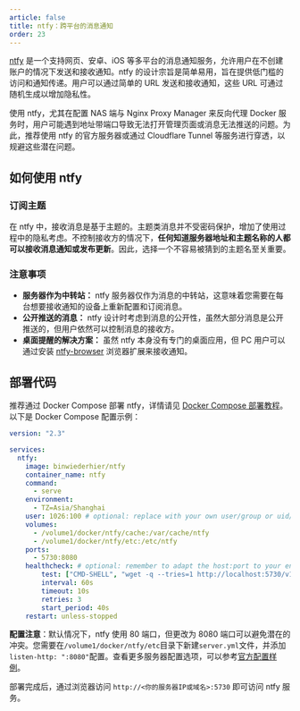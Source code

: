 ```yaml
---
article: false
title: ntfy：跨平台的消息通知
order: 23
---
```


[ntfy](https://docs.ntfy.sh/install/#docker) 是一个支持网页、安卓、iOS 等多平台的消息通知服务，允许用户在不创建账户的情况下发送和接收通知。ntfy 的设计宗旨是简单易用，旨在提供低门槛的访问和通知传递。用户可以通过简单的 URL 发送和接收通知，这些 URL 可通过随机生成以增加隐私性。

使用 ntfy，尤其在配置 NAS 端与 Nginx Proxy Manager 来反向代理 Docker 服务时，用户可能遇到地址带端口导致无法打开管理页面或消息无法推送的问题。为此，推荐使用 ntfy 的官方服务器或通过 Cloudflare Tunnel 等服务进行穿透，以规避这些潜在问题。

## 如何使用 ntfy

### 订阅主题

在 ntfy 中，接收消息是基于主题的。主题类消息并不受密码保护，增加了使用过程中的隐私考虑。不控制接收方的情况下，**任何知道服务器地址和主题名称的人都可以接收消息通知或发布更新**。因此，选择一个不容易被猜到的主题名至关重要。

### 注意事项

- **服务器作为中转站：** ntfy 服务器仅作为消息的中转站，这意味着您需要在每台想要接收通知的设备上重新配置和订阅消息。
- **公开推送的消息：** ntfy 设计时考虑到消息的公开性，虽然大部分消息是公开推送的，但用户依然可以控制消息的接收方。
- **桌面提醒的解决方案：** 虽然 ntfy 本身没有专门的桌面应用，但 PC 用户可以通过安装 [ntfy-browser](https://github.com/johman10/ntfy-browser) 浏览器扩展来接收通知。

## 部署代码

推荐通过 Docker Compose 部署 ntfy，详情请见 [Docker Compose 部署教程](./#%E9%83%A8%E7%BD%B2%E6%95%99%E7%A8%8B)。以下是 Docker Compose 配置示例：

```yml
version: "2.3"

services:
  ntfy:
    image: binwiederhier/ntfy
    container_name: ntfy
    command:
      - serve
    environment:
      - TZ=Asia/Shanghai
    user: 1026:100 # optional: replace with your own user/group or uid/gid
    volumes:
      - /volume1/docker/ntfy/cache:/var/cache/ntfy
      - /volume1/docker/ntfy/etc:/etc/ntfy
    ports:
      - 5730:8080
    healthcheck: # optional: remember to adapt the host:port to your environment
        test: ["CMD-SHELL", "wget -q --tries=1 http://localhost:5730/v1/health -O - | grep -Eo '\"healthy\"\\s*:\\s*true' || exit 1"]
        interval: 60s
        timeout: 10s
        retries: 3
        start_period: 40s
    restart: unless-stopped
```

**配置注意**：默认情况下，ntfy 使用 80 端口，但更改为 8080 端口可以避免潜在的冲突。您需要在`/volume1/docker/ntfy/etc`目录下新建`server.yml`文件，并添加`listen-http: ":8080"`配置。查看更多服务器配置选项，可以参考[官方配置样例](https://github.com/binwiederhier/ntfy/blob/main/server/server.yml)。

部署完成后，通过浏览器访问 `http://<你的服务器IP或域名>:5730` 即可访问 ntfy 服务。
